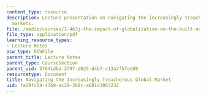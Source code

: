 ```yaml
---
content_type: resource
description: Lecture presentation on navigating the increasingly treacherous global
  markets.
file: /media/courses/1-463j-the-impact-of-globalization-on-the-built-environment-fall-2009/fa29fc6443b9ac293b8ca681d3063232_MIT1_463JF09_lec08.pdf
file_type: application/pdf
learning_resource_types:
- Lecture Notes
ocw_type: OCWFile
parent_title: Lecture Notes
parent_type: CourseSection
parent_uid: 57641dba-3797-d025-d4b7-c13a7f5fedd9
resourcetype: Document
title: Navigating the Increasingly Treacherous Global Market
uid: fa29fc64-43b9-ac29-3b8c-a681d3063232
---
```

